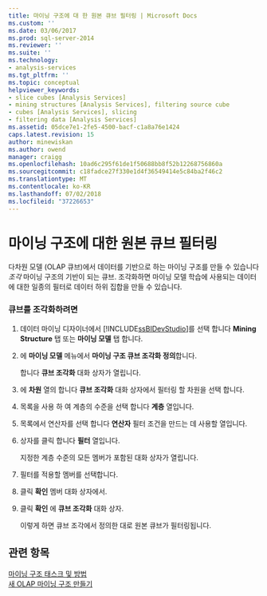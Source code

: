 ```yaml
---
title: 마이닝 구조에 대 한 원본 큐브 필터링 | Microsoft Docs
ms.custom: ''
ms.date: 03/06/2017
ms.prod: sql-server-2014
ms.reviewer: ''
ms.suite: ''
ms.technology:
- analysis-services
ms.tgt_pltfrm: ''
ms.topic: conceptual
helpviewer_keywords:
- slice cubes [Analysis Services]
- mining structures [Analysis Services], filtering source cube
- cubes [Analysis Services], slicing
- filtering data [Analysis Services]
ms.assetid: 05dce7e1-2fe5-4500-bacf-c1a8a76e1424
caps.latest.revision: 15
author: minewiskan
ms.author: owend
manager: craigg
ms.openlocfilehash: 10ad6c295f61de1f50688bb8f52b12268756860a
ms.sourcegitcommit: c18fadce27f330e1d4f36549414e5c84ba2f46c2
ms.translationtype: MT
ms.contentlocale: ko-KR
ms.lasthandoff: 07/02/2018
ms.locfileid: "37226653"
---
```

# <a name="filter-the-source-cube-for-a-mining-structure"></a>마이닝 구조에 대한 원본 큐브 필터링
  다차원 모델 (OLAP 큐브)에서 데이터를 기반으로 하는 마이닝 구조를 만들 수 있습니다 *조각* 마이닝 구조의 기반이 되는 큐브. 조각화하면 마이닝 모델 학습에 사용되는 데이터에 대한 일종의 필터로 데이터 하위 집합을 만들 수 있습니다.  
  
### <a name="to-slice-a-cube"></a>큐브를 조각화하려면  
  
1.  데이터 마이닝 디자이너에서 [!INCLUDE[ssBIDevStudio](../includes/ssbidevstudio-md.md)]를 선택 합니다 **Mining Structure** 탭 또는 **마이닝 모델** 탭 합니다.  
  
2.  에 **마이닝 모델** 메뉴에서 **마이닝 구조 큐브 조각화 정의**합니다.  
  
     합니다 **큐브 조각화** 대화 상자가 열립니다.  
  
3.  에 **차원** 열의 합니다 **큐브 조각화** 대화 상자에서 필터링 할 차원을 선택 합니다.  
  
4.  목록을 사용 하 여 계층의 수준을 선택 합니다 **계층** 열입니다.  
  
5.  목록에서 연산자를 선택 합니다 **연산자** 필터 조건을 만드는 데 사용할 열입니다.  
  
6.  상자를 클릭 합니다 **필터** 열입니다.  
  
     지정한 계층 수준의 모든 멤버가 포함된 대화 상자가 열립니다.  
  
7.  필터를 적용할 멤버를 선택합니다.  
  
8.  클릭 **확인** 멤버 대화 상자에서.  
  
9. 클릭 **확인** 에 **큐브 조각화** 대화 상자.  
  
     이렇게 하면 큐브 조각에서 정의한 대로 원본 큐브가 필터링됩니다.  
  
## <a name="see-also"></a>관련 항목  
 [마이닝 구조 태스크 및 방법](data-mining/mining-structure-tasks-and-how-tos.md)   
 [새 OLAP 마이닝 구조 만들기](data-mining/create-a-new-olap-mining-structure.md)  
  
  
